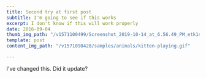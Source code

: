 ```yaml
---
title: Second try at first post
subtitle: I'm going to see if this works
excerpt: I don't know if this will work properly
date: 2016-09-04
thumb_img_path: "/v1571100499/Screenshot_2019-10-14_at_6.56.49_PM_etk1se.png"
template: post
content_img_path: "/v1571098428/samples/animals/kitten-playing.gif"

---
```

I've changed this. Did it update?